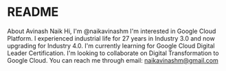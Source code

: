 # README
About Avinash Naik
Hi, I'm @naikavinashm
I'm interested in Google Cloud Platform. 
I experienced industrial life for 27 years in Industry 3.0 and now upgrading for Industry 4.0. 
I'm currently learning for Google Cloud Digital Leader Certification. 
I'm looking to collaborate on Digital Transformation to Google Cloud. 
You can reach me through email: naikavinashm@gmail.com
